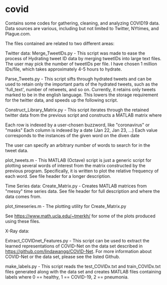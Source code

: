 # covid
Contains some codes for gathering, cleaning, and analyzing COVID19 data.  Data sources are various, including but not limited to Twitter, NYtimes, and Plague.com.

The files contained are related to two different areas:

Twitter data:
Merge_TweetIDs.py - This script was made to ease the process of Hydrating tweet ID data by merging tweetIDs into large text files.  The user may pick the number of tweetIDs per file. I have chosen 1 million IDs/file, which takes approximately 4-5 hours to hydrate.

Parse_Tweets.py - This script sifts through hydrated tweets and can be used to retain only the important parts of the hydrated tweets, such as the 'full_text', number of retweets, and so on.  Currently, it retains only tweets marked to be in the english language.  This lowers the storage requirement for the twitter data, and speeds up the following script. 

Construct_Library_Matrix.py - This script iterates through the retained twitter data from the previous script and constructs a MATLAB matrix where 

Each row is indexed by a user-chosen buzzword, like "coronavirus" or "masks"
Each column is indexed by a date (Jan 22, Jan 23, ...)
Each value corresponds to the instances of the given word on the diven date

The user can specify an arbitrary number of words to search for in the tweet data.  

plot_tweets.m - This MATLAB (Octave) script is just a generic script for plotting several words of interest from the matrix constructed by the previous program.  Specifically, it is written to plot the relative frequency of each word.  See file header for a longer description. 

Time Series data:
Create_Matrix.py - Creates MATLAB matrices from "messy" time series data.  See file header for full description and where the data comes from.

plot_timeseries.m - The plotting utility for Create_Matrix.py

See https://www.math.ucla.edu/~tmerkh/ for some of the plots produced using these files.


X-Ray data:

Extract_COVIDnet_Features.py - This script can be used to extract the learned representations of COVID-Net on the data set described in https://github.com/lindawangg/COVID-Net.  For more information about COVID-Net or the data set, please see the listed Github.

make_labels.py - This script reads the test_COVIDx.txt and train_COVIDx.txt files generated along with the data set and creates MATLAB files containing labels where 0 == healthy, 1 == COVID-19, 2 == pneumonia.
